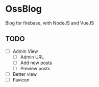 # OssBlog

Blog for firebase, with NodeJS and VueJS

## TODO

- [ ] Admin View
  - [ ] Admin URL
  - [ ] Add new posts
  - [ ] Preview posts
- [ ] Better view
- [ ] Favicon
